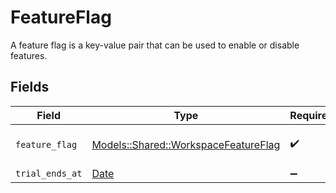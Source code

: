# FeatureFlag

A feature flag is a key-value pair that can be used to enable or disable features.


## Fields

| Field                                                                               | Type                                                                                | Required                                                                            | Description                                                                         |
| ----------------------------------------------------------------------------------- | ----------------------------------------------------------------------------------- | ----------------------------------------------------------------------------------- | ----------------------------------------------------------------------------------- |
| `feature_flag`                                                                      | [Models::Shared::WorkspaceFeatureFlag](../../models/shared/workspacefeatureflag.md) | :heavy_check_mark:                                                                  | enum value workspace feature flag                                                   |
| `trial_ends_at`                                                                     | [Date](https://ruby-doc.org/stdlib-2.6.1/libdoc/date/rdoc/Date.html)                | :heavy_minus_sign:                                                                  | N/A                                                                                 |